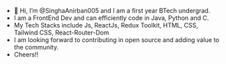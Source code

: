 - 👋 Hi, I’m @SinghaAnirban005 and I am a first year BTech undergrad.
- I am a FrontEnd Dev and can efficiently code in Java, Python and C.
- My Tech Stacks include Js, ReactJs, Redux Toolkit, HTML, CSS, Tailwind CSS, React-Router-Dom
- I am looking forward to contributing in open source and adding value to the community.
- Cheers!!
  


